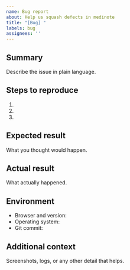 ```yaml
---
name: Bug report
about: Help us squash defects in medinote
title: "[Bug] "
labels: bug
assignees: ''
---
```


## Summary

Describe the issue in plain language.

## Steps to reproduce

1. 
2. 
3. 

## Expected result

What you thought would happen.

## Actual result

What actually happened.

## Environment

- Browser and version:
- Operating system:
- Git commit:

## Additional context

Screenshots, logs, or any other detail that helps.
